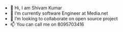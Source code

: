 - 👋 Hi, I am Shivam Kumar
- 👀 I’m currently software Engineer at Media.net
- 🌱  I’m looking to collaborate on open source project
- 📫 You can call me on 8095703416

<!---
shku17cs/shku17cs is a ✨ special ✨ repository because its `README.md` (this file) appears on your GitHub profile.
You can click the Preview link to take a look at your changes.
--->
